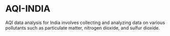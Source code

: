 # AQI-INDIA
AQI data analysis for India involves collecting and analyzing data on various pollutants such as particulate matter, nitrogen dioxide, and sulfur dioxide.
